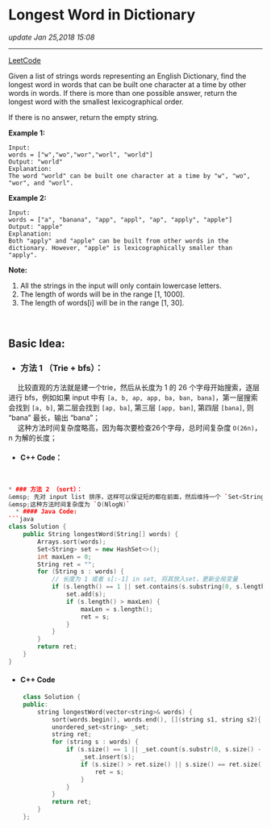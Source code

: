 # Longest Word in Dictionary
_update Jan 25,2018  15:08_

---
[LeetCode](https://leetcode.com/problems/longest-word-in-dictionary/description/)

Given a list of strings words representing an English Dictionary, find the longest word in words that can be built one character at a time by other words in words. If there is more than one possible answer, return the longest word with the smallest lexicographical order.

If there is no answer, return the empty string.

**Example 1:**  

    Input: 
    words = ["w","wo","wor","worl", "world"]
    Output: "world"
    Explanation: 
    The word "world" can be built one character at a time by "w", "wo", "wor", and "worl".

**Example 2:**  
    
    Input: 
    words = ["a", "banana", "app", "appl", "ap", "apply", "apple"]
    Output: "apple"
    Explanation: 
    Both "apply" and "apple" can be built from other words in the dictionary. However, "apple" is lexicographically smaller than "apply".

**Note:**

  1. All the strings in the input will only contain lowercase letters.
  2. The length of words will be in the range [1, 1000].
  3. The length of words[i] will be in the range [1, 30].
  
<br>

## Basic Idea:
* ### 方法 1 （Trie + bfs）：
&emsp; 比较直观的方法就是建一个trie，然后从长度为 1 的 26 个字母开始搜索，逐层进行 bfs，例如如果 input 中有 `[a, b, ap, app, ba, ban, bana]`，第一层搜索会找到 `[a, b]`, 第二层会找到 `[ap, ba]`, 第三层 `[app, ban]`, 第四层 `[bana]`, 则 “bana” 最长，输出 “bana”；   
&emsp; 这种方法时间复杂度略高，因为每次要检查26个字母，总时间复杂度 `O(26n)`，n 为解的长度；
  * #### C++ Code：
```cpp


* ### 方法 2 （sort）：
&emsp; 先对 input list 排序，这样可以保证短的都在前面，然后维持一个 `Set<String>` ，遍历input list，如果遇到长度为 1 的 string s，直接加入 set，否则检查 `s[:-1] 是否在 set 中， 如果在则将其加入 set`，于此同时，维持全局变量记录s长度，以及全局变量记录最长的字典顺序小的 string 作为 ret 进行更新;       
&emsp;这种方法时间复杂度为 `O(NlogN)`
  * #### Java Code:
```java
class Solution {
    public String longestWord(String[] words) {
        Arrays.sort(words);
        Set<String> set = new HashSet<>();
        int maxLen = 0;
        String ret = "";
        for (String s : words) {
            // 长度为 1 或者 s[:-1] in set, 将其放入set，更新全局变量
            if (s.length() == 1 || set.contains(s.substring(0, s.length() - 1))) {
                set.add(s);
                if (s.length() > maxLen) {
                    maxLen = s.length();
                    ret = s;
                }
            }
        }
        return ret;
    }
}
```
  * #### C++ Code
```cpp
    class Solution {
    public:
        string longestWord(vector<string>& words) {
            sort(words.begin(), words.end(), [](string s1, string s2){ return s1.size() < s2.size(); });
            unordered_set<string> _set;
            string ret;
            for (string s : words) {
                if (s.size() == 1 || _set.count(s.substr(0, s.size() - 1))) {
                    _set.insert(s);
                    if (s.size() > ret.size() || s.size() == ret.size() && s < ret) {
                        ret = s;
                    }
                }
            }
            return ret;
        }
    };
```























